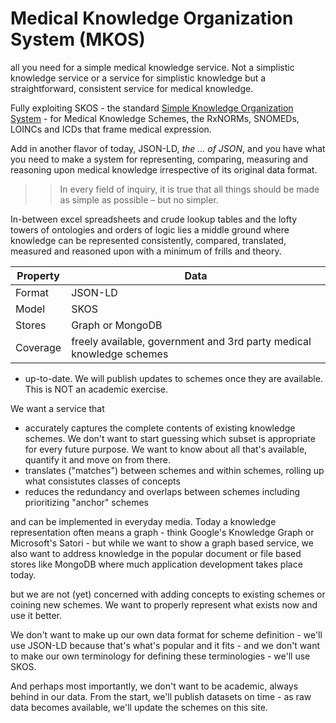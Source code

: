 # Medical Knowledge Organization System (MKOS)
all you need for a simple medical knowledge service. Not a simplistic knowledge service or a service for simplistic knowledge but a straightforward, consistent service for medical knowledge.

Fully exploiting SKOS - the standard [Simple Knowledge Organization System](http://www.w3.org/2004/02/skos/) - for Medical Knowledge Schemes, the RxNORMs, SNOMEDs, LOINCs and ICDs that frame medical expression.

Add in another flavor of today, JSON-LD, _the ... of JSON_, and you have what you need to make a system for representing, comparing, measuring and reasoning upon medical knowledge irrespective of its original data format.

>> In every field of inquiry, it is true that all things should be made as simple as possible – but no simpler.

In-between excel spreadsheets and crude lookup tables and the lofty towers of ontologies and orders of logic lies a middle ground where knowledge can be
represented consistently, compared, translated, measured and reasoned upon with a minimum of frills and theory.

Property | Data
--- | ---
Format | JSON-LD
Model | SKOS
Stores | Graph or MongoDB
Coverage | freely available, government and 3rd party medical knowledge schemes

* up-to-date. We will publish updates to schemes once they are available. This is NOT an academic exercise.

We want a service that

  * accurately captures the complete contents of existing knowledge schemes. We don't want to start guessing which subset is appropriate for every future purpose. We want to know about all that's available, quantify it and move on from there.
  * translates ("matches") between schemes and within schemes, rolling up what consistutes classes of concepts
  * reduces the redundancy and overlaps between schemes including prioritizing "anchor" schemes

and can be implemented in everyday media. Today a knowledge representation often means a graph - think Google's Knowledge Graph or Microsoft's Satori - but while we want to show a graph based service, we also want to address knowledge in the popular document or file based stores like MongoDB where much application development takes place today. 

but we are not (yet) concerned with adding concepts to existing schemes or coining new schemes. We want to properly represent what exists now and use it better.

We don't want to make up our own data format for scheme definition - we'll use JSON-LD because that's what's popular and it fits - and we don't want to make our own terminology for defining these terminologies - we'll use SKOS.

And perhaps most importantly, we don't want to be academic, always behind in our data. From the start, we'll publish datasets on time - as raw data becomes available, we'll update the schemes on this site.
